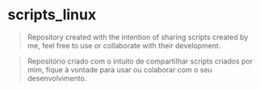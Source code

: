 # scripts_linux

> Repository created with the intention of sharing scripts created by me, feel free to use or collaborate with their development.

> Repositório criado com o intuito de compartilhar scripts criados por mim, fique à vontade para usar ou colaborar com o seu desenvolvimento.
